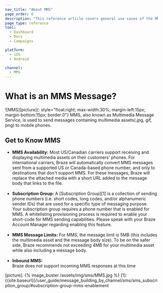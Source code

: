 ```yaml
---
nav_title: "About MMS"
page_order: 0
description: "This reference article covers general use cases of the MMS channel."
page_type: reference
tool:
  - Dashboard
  - Docs
  - Campaigns

platform:
  - iOS
  - Android

channel:
  - MMS
---
```


# What is an MMS Message?
![MMS][picture]{: style="float:right; max-width:30%; margin-left:15px; margin-bottom:15px; border:0"}
MMS, also known as Multimedia Message Service, is used to send messages containing multimedia assets(.jpg, gif, png) to mobile phones. 

## Get to Know MMS
- __MMS Availability:__ Most US/Canadian carriers support receiving and displaying multimedia assets on their customers' phones. For international carriers, Braze will automatically convert MMS messages sent from a supported US or Canada-based phone number, and only to destinations that don't support MMS. For these messages, Braze will replace the attached media with a short URL added to the message body that links to the file.<br><br>
- __Subscription Group:__ A [Subscription Group][1] is a collection of sending phone numbers (i.e. short codes, long codes, and/or alphanumeric sender IDs) that are used for a specific type of messaging purpose. Your subscription group requires a phone number that is enabled for MMS. A whitelisting provisioning process is required to enable your short-code for MMS sending capabilities. Please speak with your Braze Account Manager regarding enabling this feature.<br><br>
- __MMS Message Limits:__ 
For MMS, the message limit is 5MB (this includes the multimedia asset and the message body size). To be on the safer side, Braze recommends not exceeding 4MB for your multimedia asset while also including a message body.<br><br>
- __Inbound MMS:__ <br>Braze does not support incoming MMS responses at this time

[picture]: {% image_buster /assets/img/sms/MMS.jpg %}
[1]: {{site.baseurl}}/user_guide/message_building_by_channel/sms/sms_subscription_group/#subscription-group-mms-enablement


